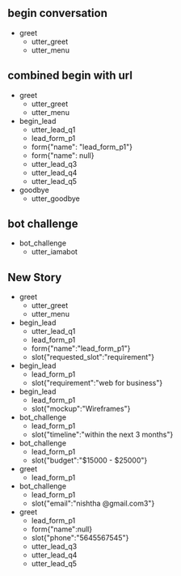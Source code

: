 ## begin conversation
* greet
  - utter_greet
  - utter_menu

## combined begin with url
* greet
  - utter_greet
  - utter_menu
* begin_lead
  - utter_lead_q1
  - lead_form_p1
  - form{"name": "lead_form_p1"}
  - form{"name": null}
  - utter_lead_q3
  - utter_lead_q4
  - utter_lead_q5
* goodbye
  - utter_goodbye

<!-- ## combined begin without url

* greet
  - utter_greet
  - utter_menu
* begin_lead
  - utter_lead_q1
  - lead_form_p1
  - form{"name": "lead_form_p1"}
  - form{"name": null}
* reject
  - lead_form_p3
  - form{"name": "lead_form_p3"}
  - form{"name": null}
  - utter_lead_q3
  - utter_lead_q4
  - utter_lead_q5
* goodbye
  - utter_goodbye -->

## bot challenge
* bot_challenge
  - utter_iamabot

## New Story

* greet
    - utter_greet
    - utter_menu
* begin_lead
    - utter_lead_q1
    - lead_form_p1
    - form{"name":"lead_form_p1"}
    - slot{"requested_slot":"requirement"}
* begin_lead
    - lead_form_p1
    - slot{"requirement":"web for business"}
* begin_lead
    - lead_form_p1
    - slot{"mockup":"Wireframes"}
* bot_challenge
    - lead_form_p1
    - slot{"timeline":"within the next 3 months"}
* bot_challenge
    - lead_form_p1
    - slot{"budget":"$15000 - $25000"}
* greet
    - lead_form_p1
* bot_challenge
    - lead_form_p1
    - slot{"email":"nishtha @gmail.com3"}
* greet
    - lead_form_p1
    - form{"name":null}
    - slot{"phone":"5645567545"}
    - utter_lead_q3
    - utter_lead_q4
    - utter_lead_q5
